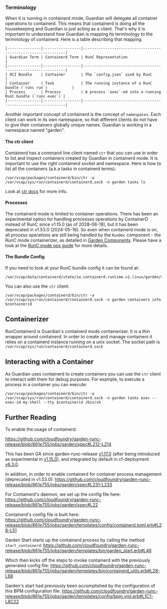 ### Terminology

When it is running in containerd mode, Guardian will delegate all container operations to containerd.
This means that containerd is doing all the housekeeping and Guardian is just acting as a client. That's
why it is important to understand how Guardian is mapping its terminology to the terminology of containerd.
Here is a table describing that mapping.

```
|---------------|-----------------|--------------------------------------------------------------|
| Guardian Term | Containerd Term | RunC Representation                                          |
|---------------|-----------------|--------------------------------------------------------------|
| OCI Bundle    | Container       | The `config.json` used by RunC                               |
| Container     | Task            | The running instance of a RunC bundle (`runc run`)           |
| Process       | Process         | A process `exec`-ed into a running RunC bundle (`runc exec`) |
|---------------|-----------------|--------------------------------------------------------------|
```

Another important concept of containerd is the concept of `namespaces`. Each client can work in its own
namespace, so that different clients do not have to give their containers globally unique names. Guardian
is working in a namespace named "garden".

#### The ctr client
Containerd has a command line client named `ctr` that you can use in order to list and inspect containers
created by Guardian in containerd mode. It is important to use the right containerd socket and namespace.
Here is how to list all the containers (a.k.a tasks in containerd terms):

```
/var/vcap/packages/containerd/bin/ctr -a /var/vcap/sys/run/containerd/containerd.sock -n garden tasks ls
```

Look at [ctr docs](https://github.com/projectatomic/containerd/blob/master/docs/cli.md) for more info.

#### Processes

The containerd mode is limited to container operations. There has been an
experimental option for handling processes operations by ContainerD instead of
RunC since v1.15.0 (as of 2028-06-18), but it has been deprecated in v1.53.0
(2024-05-16). So even when containerd mode is on, all process operations are
still being handled by the `RunDmc` component - the RunC mode containerizer,
as detailed in [Garden Components][garden_components]. Please have a look at
the [RunC mode ops guide](opsguide-runc.md#processes) for more details.

[garden_components]: https://github.com/cloudfoundry/garden-runc-release/blob/develop/docs/opsguide.md#garden-components

#### The Bundle Config
If you need to look at your RunC bundle config it can be found at:

```
/var/vcap/data/containerd/state/io.containerd.runtime.v1.linux/garden/$containerid/config.json
```

You can also use the `ctr` client:

```
/var/vcap/packages/containerd/bin/ctr -a /var/vcap/sys/run/containerd/containerd.sock -n garden containers info $containerid
```

## Containerizer

RunContainerd is Guardian's containerd mode containerizer. It is a thin wrapper around containerd.
In order to create and manage containers it relies on a containerd instance running on a unix socket.
The socket path is `/var/vcap/sys/run/containerd/containerd.sock`

## Interacting with a Container

As Guardian uses containerd to create containers you can use the `ctr` client to interact with them for debug purposes.
For example, to execute a process in a container you can execute:

```
/var/vcap/packages/containerd/bin/ctr -a /var/vcap/sys/run/containerd/containerd.sock -n garden tasks exec --exec-id my-shell --tty $containerid /bin/sh
```

## Further Reading

To enable the usage of containerd:

https://github.com/cloudfoundry/garden-runc-release/blob/861e755/jobs/garden/spec#L212-L214

This has been GA since garden-runc-release [v1.17.0][gdn-runc_v1.17.0] (after
being introduced as experimental in [v1.15.0][gdn-runc_v1.15.0]), and
integrated by default in cf-deployment [v6.3.0][cf-d_v6.3.0].

[gdn-runc_v1.15.0]: https://github.com/cloudfoundry/garden-runc-release/releases/tag/v1.15.0
[gdn-runc_v1.17.0]: https://github.com/cloudfoundry/garden-runc-release/releases/tag/v1.17.0
[cf-d_v6.3.0]: https://github.com/cloudfoundry/cf-deployment/releases/tag/v6.3.0

In addition, in order to enable containerd for container process management (deprecated in v1.53.0):
https://github.com/cloudfoundry/garden-runc-release/blob/861e755/jobs/garden/spec#L231-L233

For Containerd's daemon, we set up the config file here:
https://github.com/cloudfoundry/garden-runc-release/blob/861e755/jobs/garden/spec#L22

Containerd's config file is built here:
https://github.com/cloudfoundry/garden-runc-release/blob/861e755/jobs/garden/templates/config/containerd.toml.erb#L28-L51

Garden Start starts up the containerd process by calling the method `start_containerd`:
https://github.com/cloudfoundry/garden-runc-release/blob/861e755/jobs/garden/templates/bin/garden_start.erb#L46

Which then kicks off the steps to invoke containerd with the previously generated config file:
https://github.com/cloudfoundry/garden-runc-release/blob/861e755/jobs/garden/templates/bin/containerd_utils.erb#L28-L68

Garden's start had previously been accomplished by the configuration of this BPM configuration file:
https://github.com/cloudfoundry/garden-runc-release/blob/861e755/jobs/garden/templates/config/bpm.yml.erb#L1C1-L8C22
